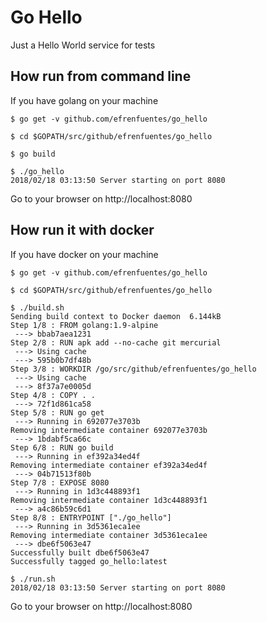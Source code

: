 # Go Hello

Just a Hello World service for tests

## How run from command line

If you have golang on your machine

```
$ go get -v github.com/efrenfuentes/go_hello

$ cd $GOPATH/src/github/efrenfuentes/go_hello

$ go build

$ ./go_hello
2018/02/18 03:13:50 Server starting on port 8080
```

Go to your browser on http://localhost:8080

## How run it with docker

If you have docker on your machine

```
$ go get -v github.com/efrenfuentes/go_hello

$ cd $GOPATH/src/github/efrenfuentes/go_hello

$ ./build.sh
Sending build context to Docker daemon  6.144kB
Step 1/8 : FROM golang:1.9-alpine
 ---> bbab7aea1231
Step 2/8 : RUN apk add --no-cache git mercurial
 ---> Using cache
 ---> 595b0b7df48b
Step 3/8 : WORKDIR /go/src/github/efrenfuentes/go_hello
 ---> Using cache
 ---> 8f37a7e0005d
Step 4/8 : COPY . .
 ---> 72f1d861ca58
Step 5/8 : RUN go get
 ---> Running in 692077e3703b
Removing intermediate container 692077e3703b
 ---> 1bdabf5ca66c
Step 6/8 : RUN go build
 ---> Running in ef392a34ed4f
Removing intermediate container ef392a34ed4f
 ---> 04b71513f80b
Step 7/8 : EXPOSE 8080
 ---> Running in 1d3c448893f1
Removing intermediate container 1d3c448893f1
 ---> a4c86b59c6d1
Step 8/8 : ENTRYPOINT ["./go_hello"]
 ---> Running in 3d5361eca1ee
Removing intermediate container 3d5361eca1ee
 ---> dbe6f5063e47
Successfully built dbe6f5063e47
Successfully tagged go_hello:latest

$ ./run.sh
2018/02/18 03:13:50 Server starting on port 8080
```

Go to your browser on http://localhost:8080
